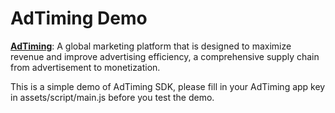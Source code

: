# AdTiming Demo

[**AdTiming**](https://www.adtiming.com/):
A global marketing platform that is designed to maximize revenue and improve advertising efficiency, a comprehensive supply chain from advertisement to monetization.

This is a simple demo of AdTiming SDK, please fill in your AdTiming app key in
assets/script/main.js before you test the demo.
